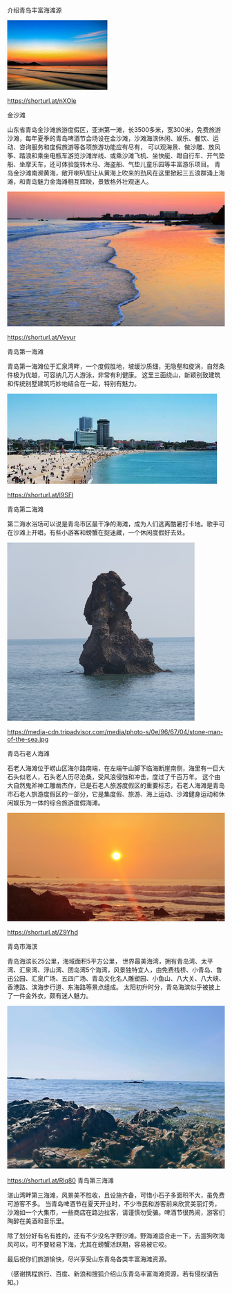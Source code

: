 介绍青岛丰富海滩源


![介绍青岛丰富海滩源](https://github.com/ywangnccu/ywang/blob/main/images/Beach/Beach.jpg)

https://shorturl.at/nXOle

金沙滩

山东省青岛金沙滩旅游度假区，亚洲第一滩，长3500多米，宽300米，免费旅游沙滩，每年夏季的青岛啤酒节会场设在金沙滩，沙滩海滨休闲、娱乐、餐饮、运动、咨询服务和度假旅游等各项旅游功能应有尽有，
可以观海景、做沙雕、放风筝、踏浪和乘坐电瓶车游览沙滩岸线、或乘沙滩飞机、坐快艇、蹬自行车、开气垫船、坐摩天车，还可体验旋转木马、海盗船、气垫儿童乐园等丰富游乐项目。
青岛金沙滩南濒黄海，敞开喇叭型让从黄海上吹来的劲风在这里掀起三五浪群涌上海滩，和青岛魅力金海滩相互辉映，景致格外壮观迷人。


![介绍青岛丰富海滩源](https://github.com/ywangnccu/ywang/blob/main/images/Beach/Beach1.jpg)

https://shorturl.at/Veyur

青岛第一海滩

青岛第一海滩位于汇泉湾畔，一个度假胜地，坡缓沙质细，无隐壑和旋涡，自然条件极为优越，可容纳几万人游泳，非常有利健康。
这里三面绕山，新颖别致建筑和传统别墅建筑巧妙地结合在一起，特别有魅力。


![介绍青岛丰富海滩源](https://github.com/ywangnccu/ywang/blob/main/images/Beach/Beach3.jpg)

https://shorturl.at/l9SFl

青岛第二海滩

第二海水浴场可以说是青岛市区最干净的海滩，成为人们逃离酷暑打卡地。歌手可在沙滩上开唱，有些小游客和螃蟹在捉迷藏，一个休闲度假好去处。


![介绍青岛丰富海滩源](https://github.com/ywangnccu/ywang/blob/main/images/Beach/BeachStone.jpg)

https://media-cdn.tripadvisor.com/media/photo-s/0e/96/67/04/stone-man-of-the-sea.jpg

青岛石老人海滩

石老人海滩位于崂山区海尔路南端，在左端午山脚下临海断崖南侧，海里有一巨大石头似老人，石头老人历尽沧桑，受风浪侵蚀和冲击，度过了千百万年。
这个由大自然鬼斧神工雕凿杰作，已是石老人旅游度假区的重要标志，石老人海滩是青岛市石老人旅游度假区的一部分，它是集度假、旅游、海上运动、沙滩健身运动和休闲娱乐为一体的综合旅游度假海滩。


![介绍青岛丰富海滩源](https://github.com/ywangnccu/ywang/blob/main/images/Beach/Beach5.jpg)

https://shorturl.at/Z9Yhd

青岛市海滨

青岛海滨长25公里，海域面积5平方公里，
世界最美海湾，拥有青岛湾、太平湾、汇泉湾、浮山湾、团岛湾5个海湾，风景独特宜人，由免费栈桥、小青岛、鲁迅公园、汇泉广场、五四广场、青岛文化名人雕塑园、小鱼山、八大关、八大峡、香港路、滨海步行道、东海路等景点组成。
太阳初升时分，青岛海滨似乎被披上了一件金外衣，颇有迷人魅力。


![介绍青岛丰富海滩源](https://github.com/ywangnccu/ywang/blob/main/images/Beach/Beach6.jpeg)

https://shorturl.at/Rlq80
青岛第三海滩

湛山湾畔第三海滩，风景美不胜收，且设施齐备，可惜小石子多面积不大，虽免费可游客不多。
当青岛啤酒节在夏天开业时，不少市民和游客前来欣赏美丽灯秀，沙滩如一个大集市，一些商店在路边拉客，请谨慎勿受骗。啤酒节很热闹，游客们陶醉在美酒和音乐里。


除了划分好有名有姓的，还有不少没名字野沙滩。野海滩适合走一下，去遛狗吹海风可以，可不要轻易下海，尤其在螃蟹活跃期，容易被它咬。

最后祝你们旅游愉快，尽兴享受山东青岛各类丰富海滩资源。


（感谢携程旅行、百度、新浪和搜狐介绍山东青岛丰富海滩资源，若有侵权请告知。）
